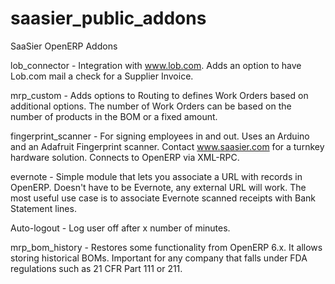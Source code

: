 saasier_public_addons
=====================

SaaSier OpenERP Addons

lob_connector - Integration with www.lob.com. Adds an option to have Lob.com mail a check for a Supplier Invoice. 

mrp_custom - Adds options to Routing to defines Work Orders based on additional options. The number of Work Orders can be based on the number of products in the BOM or a fixed amount. 

fingerprint_scanner - For signing employees in and out. Uses an Arduino and an Adafruit Fingerprint scanner. Contact www.saasier.com for a turnkey hardware solution. Connects to OpenERP via XML-RPC. 

evernote - Simple module that lets you associate a URL with records in OpenERP. Doesn't have to be Evernote, any external URL will work. The most useful use case is to associate Evernote scanned receipts with Bank Statement lines. 

Auto-logout - Log user off after x number of minutes. 

mrp_bom_history - Restores some functionality from OpenERP 6.x. It allows storing historical BOMs. Important for any company that falls under FDA regulations such as 21 CFR Part 111 or 211. 


